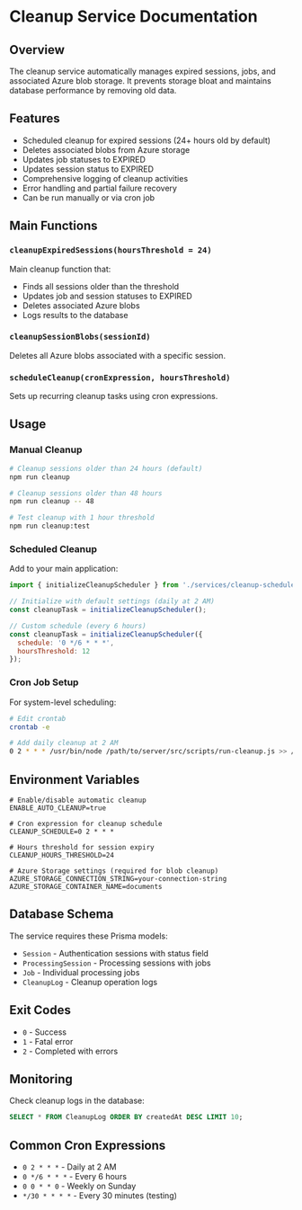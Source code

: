 # Cleanup Service Documentation

## Overview
The cleanup service automatically manages expired sessions, jobs, and associated Azure blob storage. It prevents storage bloat and maintains database performance by removing old data.

## Features
- Scheduled cleanup for expired sessions (24+ hours old by default)
- Deletes associated blobs from Azure storage
- Updates job statuses to EXPIRED
- Updates session status to EXPIRED
- Comprehensive logging of cleanup activities
- Error handling and partial failure recovery
- Can be run manually or via cron job

## Main Functions

### `cleanupExpiredSessions(hoursThreshold = 24)`
Main cleanup function that:
- Finds all sessions older than the threshold
- Updates job and session statuses to EXPIRED
- Deletes associated Azure blobs
- Logs results to the database

### `cleanupSessionBlobs(sessionId)`
Deletes all Azure blobs associated with a specific session.

### `scheduleCleanup(cronExpression, hoursThreshold)`
Sets up recurring cleanup tasks using cron expressions.

## Usage

### Manual Cleanup
```bash
# Cleanup sessions older than 24 hours (default)
npm run cleanup

# Cleanup sessions older than 48 hours
npm run cleanup -- 48

# Test cleanup with 1 hour threshold
npm run cleanup:test
```

### Scheduled Cleanup
Add to your main application:

```javascript
import { initializeCleanupScheduler } from './services/cleanup-scheduler.js';

// Initialize with default settings (daily at 2 AM)
const cleanupTask = initializeCleanupScheduler();

// Custom schedule (every 6 hours)
const cleanupTask = initializeCleanupScheduler({
  schedule: '0 */6 * * *',
  hoursThreshold: 12
});
```

### Cron Job Setup
For system-level scheduling:

```bash
# Edit crontab
crontab -e

# Add daily cleanup at 2 AM
0 2 * * * /usr/bin/node /path/to/server/src/scripts/run-cleanup.js >> /var/log/cleanup.log 2>&1
```

## Environment Variables
```env
# Enable/disable automatic cleanup
ENABLE_AUTO_CLEANUP=true

# Cron expression for cleanup schedule
CLEANUP_SCHEDULE=0 2 * * *

# Hours threshold for session expiry
CLEANUP_HOURS_THRESHOLD=24

# Azure Storage settings (required for blob cleanup)
AZURE_STORAGE_CONNECTION_STRING=your-connection-string
AZURE_STORAGE_CONTAINER_NAME=documents
```

## Database Schema
The service requires these Prisma models:
- `Session` - Authentication sessions with status field
- `ProcessingSession` - Processing sessions with jobs
- `Job` - Individual processing jobs
- `CleanupLog` - Cleanup operation logs

## Exit Codes
- `0` - Success
- `1` - Fatal error
- `2` - Completed with errors

## Monitoring
Check cleanup logs in the database:
```sql
SELECT * FROM CleanupLog ORDER BY createdAt DESC LIMIT 10;
```

## Common Cron Expressions
- `0 2 * * *` - Daily at 2 AM
- `0 */6 * * *` - Every 6 hours
- `0 0 * * 0` - Weekly on Sunday
- `*/30 * * * *` - Every 30 minutes (testing)